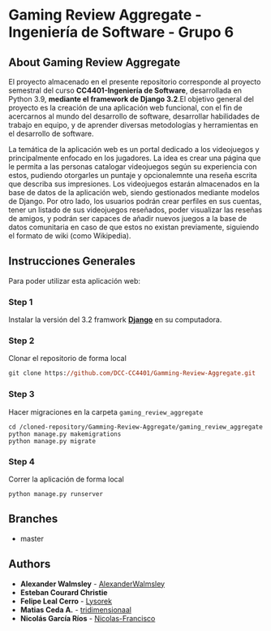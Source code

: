 # Gaming Review Aggregate - Ingeniería de Software - Grupo 6

## About Gaming Review Aggregate

El proyecto almacenado en el presente repositorio corresponde al proyecto semestral del curso **CC4401-Ingeniería de Software**, desarrollada en Python 3.9, **mediante el framework de Django 3.2**.El objetivo general del proyecto es la creación de una aplicación web funcional, con el fin de acercarnos al mundo del desarrollo de software, desarrollar habilidades de trabajo en equipo, y de aprender diversas metodologías y herramientas en el desarrollo de software.

La temática de la aplicación web es un portal dedicado a los videojuegos y principalmente enfocado en los jugadores. La idea es crear una página que le permita a las personas catalogar videojuegos según su experiencia con estos, pudiendo otorgarles un puntaje y opcionalemnte una reseña escrita que describa sus impresiones. Los videojuegos estarán almacenados en la base de datos de la aplicación web, siendo gestionados mediante modelos de Django. Por otro lado, los usuarios podrán crear perfiles en sus cuentas, tener un listado de sus videojuegos reseñados, poder visualizar las reseñas de amigos, y podrán ser capaces de añadir nuevos juegos a la base de datos comunitaria en caso de que estos no existan previamente, siguiendo el formato de wiki (como Wikipedia).

## Instrucciones Generales

Para poder utilizar esta aplicación web:

### Step 1
Instalar la versión del 3.2 framwork [**Django**](https://www.djangoproject.com/download/) en su computadora.

### Step 2
Clonar el repositorio de forma local
```postscript
git clone https://github.com/DCC-CC4401/Gamming-Review-Aggregate.git
```

### Step 3
Hacer migraciones en la carpeta ```gaming_review_aggregate```
```
cd /cloned-repository/Gamming-Review-Aggregate/gaming_review_aggregate
python manage.py makemigrations
python manage.py migrate
```

### Step 4
Correr la aplicación de forma local
```
python manage.py runserver
```

## Branches
- master

## Authors
- **Alexander Walmsley** - [AlexanderWalmsley](https://github.com/AlexanderWalmsley)
- **Esteban Courard Christie**
- **Felipe Leal Cerro** - [Lysorek](https://github.com/Lysorek)
- **Matias Ceda A.** - [tridimensionaal](https://github.com/tridimensionaal)
- **Nicolás García Ríos** - [Nicolas-Francisco](https://github.com/Nicolas-Francisco)
